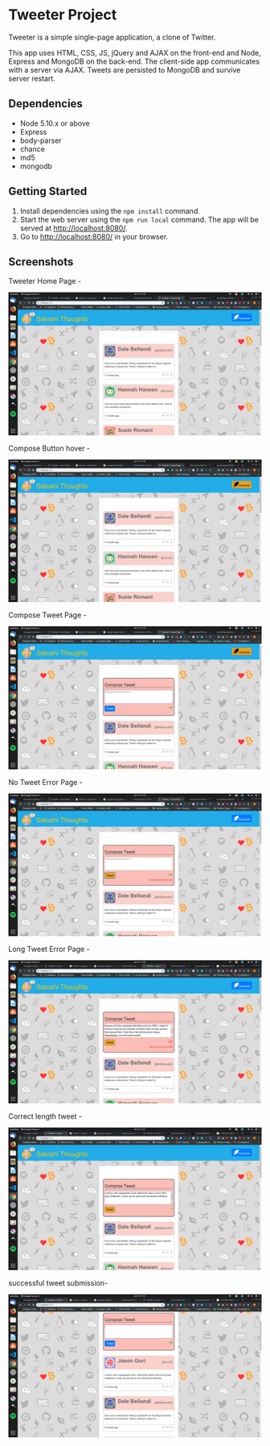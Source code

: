 # Tweeter Project

Tweeter is a simple single-page application, a clone of Twitter.

This app uses HTML, CSS, JS, jQuery and AJAX on the front-end and Node, Express and MongoDB on the back-end. The client-side app communicates with a server via AJAX. Tweets are persisted to MongoDB and survive server restart.

## Dependencies

- Node 5.10.x or above
- Express
- body-parser
- chance
- md5
- mongodb

## Getting Started

1. Install dependencies using the `npm install` command.
2. Start the web server using the `npm run local` command. The app will be served at <http://localhost:8080/>.
3. Go to <http://localhost:8080/> in your browser.

## Screenshots

Tweeter Home Page -

![Tweeter Home Page](https://github.com/vishnuchen/Twitter-New/blob/master/docs/1-home-page.png "Tweeter Home Page")

Compose Button hover -

![Compose Button hover](https://github.com/vishnuchen/Twitter-New/blob/master/docs/2-on-hover-compose-button.png "Compose Button hover")


Compose Tweet Page -

![Compose Tweet Page](https://github.com/vishnuchen/Twitter-New/blob/master/docs/3-compose-tweet.png "Compose Tweet Page")


No Tweet Error Page -

![No Tweet Error Page](https://github.com/vishnuchen/Twitter-New/blob/master/docs/4-empty-text-submit.png "No Tweet Error Page")


Long Tweet Error Page -

![Long Tweet Error Page](https://github.com/vishnuchen/Twitter-New/blob/master/docs/5-more-than-140.png "Long Tweet Error Page")

Correct length tweet -

![Correct length tweet](https://github.com/vishnuchen/Twitter-New/blob/master/docs/6-correct-length.png "Correct length tweet")

successful tweet submission-

![successful tweet submission](https://github.com/vishnuchen/Twitter-New/blob/master/docs/7-tweet-submitted.png "successful tweet submission")